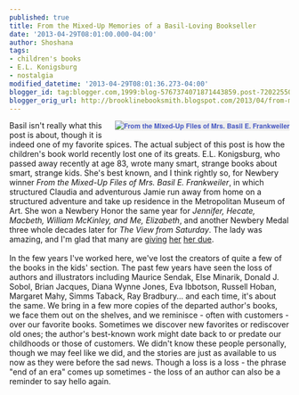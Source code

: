 ```yaml
---
published: true
title: From the Mixed-Up Memories of a Basil-Loving Bookseller
date: '2013-04-29T08:01:00.000-04:00'
author: Shoshana
tags:
- children's books
- E.L. Konigsburg
- nostalgia
modified_datetime: '2013-04-29T08:01:36.273-04:00'
blogger_id: tag:blogger.com,1999:blog-5767374071871443859.post-7202255089156029505
blogger_orig_url: http://brooklinebooksmith.blogspot.com/2013/04/from-mixed-up-memories-of-basil-loving.html
---
```


<a href="http://www.brooklinebooksmith-shop.com/book/v/9780689711817" style="background-color: #eeeeee; clear: right; color: #4b5cc3; float: right; font-family: 'Helvetica neue', Helvetica, Arial, Verdana, sans-serif; font-size: 12px; font-weight: bold; line-height: 18px; margin-bottom: 1em; margin-left: 1em; text-align: center; text-decoration: none;"><img src="http://images.booksense.com/images/books/817/711/FC9780689711817.JPG" style="border: 0px;" title="From the Mixed-Up Files of Mrs. Basil E. Frankweiler" /></a>Basil isn't really what this post is about, though it is indeed one of my favorite spices. The actual subject of this post is how the children's book world recently lost one of its greats. E.L. Konigsburg, who passed away recently at age 83, wrote many smart, strange books about smart, strange kids. She's best known, and I think rightly so, for Newbery winner&nbsp;<i>From the Mixed-Up Files of Mrs. Basil E. Frankweiler</i>, in which structured Claudia and adventurous Jamie run away from home on a structured adventure and take up residence in the Metropolitan Museum of Art. She won a Newbery Honor the same year for <i>Jennifer, Hecate, Macbeth, William McKinley, and Me, Elizabeth</i>, and another Newbery Medal three whole decades later for <i>The View from Saturday</i>. The lady was amazing, and I'm glad that many are <a href="http://www.slj.com/2013/04/books-media/authors-illustrators/e-l-konigsburg-remembered-celebrated-for-inspiring-kids-to-be-themselves/">giving</a> <a href="http://www.huffingtonpost.com/2013/04/21/el-konigsburg-dead-dies-_n_3129444.html">her</a> <a href="http://www.nytimes.com/2013/04/23/books/e-l-konigsburg-author-is-dead-at-83.html">her </a><a href="http://www.bostonglobe.com/metro/obituaries/2013/04/21/award-winning-children-author-konigsburg-dies/JpstzHoICGd1hvSgZrG2FP/story.html">due</a>.<br /><br />In the few years I've worked here, we've lost the creators of quite a few of the books in the kids' section. The past few years have seen the loss of authors and illustrators including Maurice Sendak, Else Minarik, Donald J. Sobol, Brian Jacques, Diana Wynne Jones, Eva Ibbotson, Russell Hoban, Margaret Mahy, Simms Taback, Ray Bradbury... and each time, it's about the same. We bring in a few more copies of the departed author's books, we face them out on the shelves, and we reminisce - often with customers - over our favorite books. Sometimes we discover new favorites or rediscover old ones; the author's best-known work might date back to or predate our childhoods or those of customers. We didn't know these people personally, though we may feel like we did, and the stories are just as available to us now as they were before the sad news. Though a loss is a loss - the phrase "end of an era" comes up sometimes - the loss of an author can also be a reminder to say hello again.<br /><br /><br />